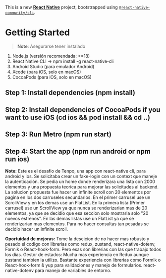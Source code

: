 This is a new [**React Native**](https://reactnative.dev) project, bootstrapped using [`@react-native-community/cli`](https://github.com/react-native-community/cli).

# Getting Started

> **Note**: Asegurarse tener instalado 
1) Node.js (versión recomendada: >=18)
2) React Native CLI → npm install -g react-native-cli
3) Android Studio (para emulador Android)
4) Xcode (para iOS, solo en macOS)
5) CocoaPods (para iOS, solo en macOS)

## Step 1: Install dependencies (npm install)
## Step 2: Install dependencies of CocoaPods if you want to use iOS (cd ios && pod install && cd ..)
## Step 3: Run Metro (npm run start)
## Step 4: Start the app (npm run android or npm run ios)

**Note:** Este es el desafio de Tenpo, una app con react-native cli, para android y ios. Se solicitaba crear un fake-login con un context que maneje la autenticación. Se pedia un home donde renderizara una lista con 2000 elementos y una propuesta teorica para mejorar las solicitudes al backend. La solucion propuesta fue hacer un infinite scroll con 20 elementos por pagina en los dos carruseles secundarios. En el primer carrusel use un ScrollView y en los demas use un FlatList. En la primera lista (Primer carrusel) use un ScrollView ya que nunca se renderizarian mas de 20 elementos, ya que se decidio que esa seccion solo mostraria solo "20 nuevos estrenos". En las demas listas use un FlatList ya que se renderizarian mas elementos. Para no hacer consultas tan pesadas se decidio hacer un infinite scroll.

**Oportuidad de mejoras:** Tome la descicion de no hacer mas robusto y pesado el codigo con librerias como redux, zustand, react-native-dotenv, Formik o React-hook-form. Pero esas son librerias con las que trabajo todos los dias. Gestor de estados: Mucha mas experiencia en Redux aunque zustand tambien la utilizo. Bastante experiencia con librerias como Formik o React-hook-form & yup para validaciones y manejo de formularios. react-native-dotenv para manejo de variables de entorno.

